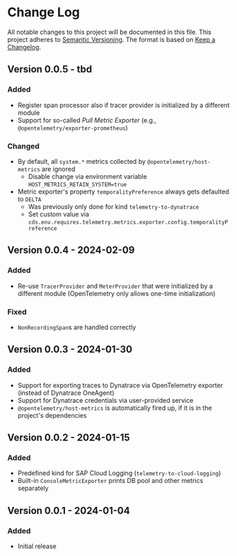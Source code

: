 # Change Log

All notable changes to this project will be documented in this file.
This project adheres to [Semantic Versioning](http://semver.org/).
The format is based on [Keep a Changelog](http://keepachangelog.com/).

## Version 0.0.5 - tbd

### Added

- Register span processor also if tracer provider is initialized by a different module
- Support for so-called _Pull Metric Exporter_ (e.g., `@opentelemetry/exporter-prometheus`)

### Changed

- By default, all `system.*` metrics collected by `@opentelemetry/host-metrics` are ignored
  + Disable change via environment variable `HOST_METRICS_RETAIN_SYSTEM=true`
- Metric exporter's property `temporalityPreference` always gets defaulted to `DELTA`
  + Was previously only done for kind `telemetry-to-dynatrace`
  + Set custom value via `cds.env.requires.telemetry.metrics.exporter.config.temporalityPreference`

## Version 0.0.4 - 2024-02-09

### Added

- Re-use `TracerProvider` and `MeterProvider` that were initialized by a different module (OpenTelemetry only allows one-time initialization)

### Fixed

- `NonRecordingSpan`s are handled correctly

## Version 0.0.3 - 2024-01-30

### Added

- Support for exporting traces to Dynatrace via OpenTelemetry exporter (instead of Dynatrace OneAgent)
- Support for Dynatrace credentials via user-provided service
- `@opentelemetry/host-metrics` is automatically fired up, if it is in the project's dependencies

## Version 0.0.2 - 2024-01-15

### Added

- Predefined kind for SAP Cloud Logging (`telemetry-to-cloud-logging`)
- Built-in `ConsoleMetricExporter` prints DB pool and other metrics separately

## Version 0.0.1 - 2024-01-04

### Added

- Initial release
